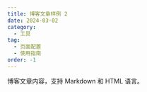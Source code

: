 ```yaml
---
title: 博客文章样例 2
date: 2024-03-02
category:
  - 工具
tag:
  - 页面配置
  - 使用指南
order: -1
---
```


博客文章内容，支持 Markdown 和 HTML 语言。
